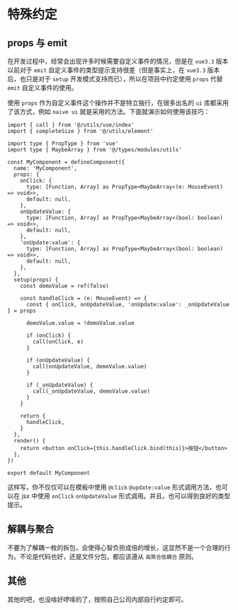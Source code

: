 # 特殊约定

## props 与 emit

在开发过程中，经常会出现许多时候需要自定义事件的情况，但是在 `vue3.3` 版本以前对于 `emit` 自定义事件的类型提示支持很差（但是事实上，在 `vue3.3` 版本后，也只是对于 `setup` 开发模式支持而已），所以在项目中约定使用 `props` 代替 `emit` 自定义事件的使用。

使用 `props` 作为自定义事件这个操作并不是特立独行，在很多出名的 `ui` 库都采用了该方式，例如 `naive ui` 就是采用的方法。下面就演示如何使用该技巧：

```tsx
import { call } from '@/utils/vue/index'
import { completeSize } from '@/utils/element'

import type { PropType } from 'vue'
import type { MaybeArray } from '@/types/modules/utils'

const MyComponent = defineComponent({
  name: 'MyComponent',
  props: {
    onClick: {
      type: [Function, Array] as PropType<MaybeArray<(e: MouseEvent) => void>>,
      default: null,
    },
    onUpdateValue: {
      type: [Function, Array] as PropType<MaybeArray<(bool: boolean) => void>>,
      default: null,
    },
    'onUpdate:value': {
      type: [Function, Array] as PropType<MaybeArray<(bool: boolean) => void>>,
      default: null,
    },
  },
  setup(props) {
    const demoValue = ref(false)

    const handleClick = (e: MouseEvent) => {
      const { onClick, onUpdateValue, 'onUpdate:value': _onUpdateValue } = props

      demoValue.value = !demoValue.value

      if (onClick) {
        call(onClick, e)
      }

      if (onUpdateValue) {
        call(onUpdateValue, demoValue.value)
      }

      if (_onUpdateValue) {
        call(_onUpdateValue, demoValue.value)
      }
    }

    return {
      handleClick,
    }
  },
  render() {
    return <button onClick={this.handleClick.bind(this)}>按钮</button>
  },
})

export default MyComponent
```

这样写，你不仅仅可以在模板中使用 `@click` `@update:value` 形式调用方法，也可以在 jsx 中使用 `onClick` `onUpdateValue` 形式调用。并且，也可以得到良好的类型提示。

## 解耦与聚合

不要为了解耦一枚的拆包，会使得心智负担成倍的增长，这显然不是一个合理的行为。不论是代码也好，还是文件分包，都应该遵从 `高聚合低耦合` 原则。

## 其他

其他的吧，也没啥好啰嗦的了，按照自己公司内部自行约定即可。
